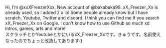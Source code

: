 Hi, I’m @xxXFreezerXxx, New account of @bakabaka99. xX_Freezer_Xx is already used, so I added 2 x lol
Some people already know but I have scratch, Youtube, Twitter and discord. I think you can find me if you search xX_Freezer_Xx on Google.
I don't know how to use Github so much xd<br>Intros, games, arts and more!<br>スクラッチとかYoutubeとかにいるxX_Freezer_Xxです。きゅうです。名前使えなったのでちょっと改造してあります()

<!---
xxXFreezerXxx/xxXFreezerXxx is a ✨ special ✨ repository because its `README.md` (this file) appears on your GitHub profile.
You can click the Preview link to take a look at your changes.
--->
